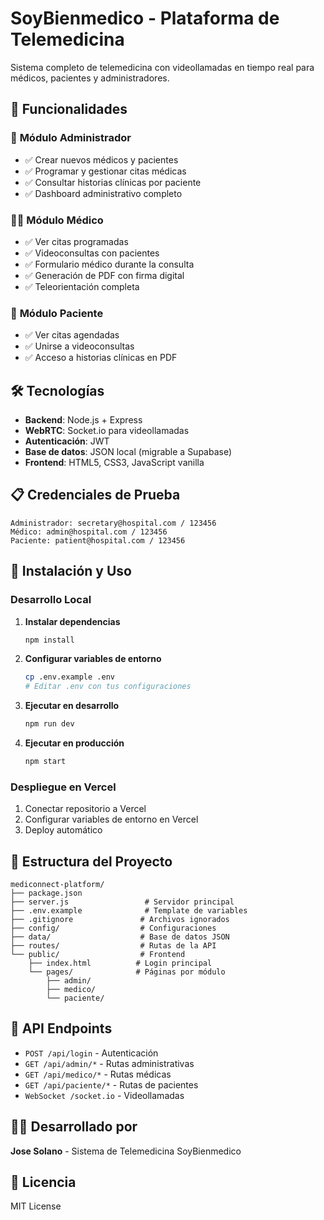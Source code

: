 # SoyBienmedico - Plataforma de Telemedicina

Sistema completo de telemedicina con videollamadas en tiempo real para médicos, pacientes y administradores.

## 🚀 Funcionalidades

### 👥 **Módulo Administrador**
- ✅ Crear nuevos médicos y pacientes
- ✅ Programar y gestionar citas médicas
- ✅ Consultar historias clínicas por paciente
- ✅ Dashboard administrativo completo

### 👨‍⚕️ **Módulo Médico**
- ✅ Ver citas programadas
- ✅ Videoconsultas con pacientes
- ✅ Formulario médico durante la consulta
- ✅ Generación de PDF con firma digital
- ✅ Teleorientación completa

### 👤 **Módulo Paciente**
- ✅ Ver citas agendadas
- ✅ Unirse a videoconsultas
- ✅ Acceso a historias clínicas en PDF

## 🛠️ Tecnologías

- **Backend**: Node.js + Express
- **WebRTC**: Socket.io para videollamadas
- **Autenticación**: JWT
- **Base de datos**: JSON local (migrable a Supabase)
- **Frontend**: HTML5, CSS3, JavaScript vanilla

## 📋 Credenciales de Prueba

```
Administrador: secretary@hospital.com / 123456
Médico: admin@hospital.com / 123456
Paciente: patient@hospital.com / 123456
```

## 🚀 Instalación y Uso

### Desarrollo Local

1. **Instalar dependencias**
   ```bash
   npm install
   ```

2. **Configurar variables de entorno**
   ```bash
   cp .env.example .env
   # Editar .env con tus configuraciones
   ```

3. **Ejecutar en desarrollo**
   ```bash
   npm run dev
   ```

4. **Ejecutar en producción**
   ```bash
   npm start
   ```

### Despliegue en Vercel

1. Conectar repositorio a Vercel
2. Configurar variables de entorno en Vercel
3. Deploy automático

## 📁 Estructura del Proyecto

```
mediconnect-platform/
├── package.json
├── server.js                 # Servidor principal
├── .env.example              # Template de variables
├── .gitignore               # Archivos ignorados
├── config/                  # Configuraciones
├── data/                    # Base de datos JSON
├── routes/                  # Rutas de la API
└── public/                  # Frontend
    ├── index.html          # Login principal
    └── pages/              # Páginas por módulo
        ├── admin/
        ├── medico/
        └── paciente/
```

## 🔧 API Endpoints

- `POST /api/login` - Autenticación
- `GET /api/admin/*` - Rutas administrativas
- `GET /api/medico/*` - Rutas médicas
- `GET /api/paciente/*` - Rutas de pacientes
- `WebSocket /socket.io` - Videollamadas

## 👨‍💻 Desarrollado por

**Jose Solano** - Sistema de Telemedicina SoyBienmedico

## 📄 Licencia

MIT License